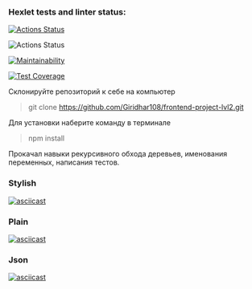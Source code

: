 ### Hexlet tests and linter status:
[![Actions Status](https://github.com/Giridhar108/frontend-project-lvl2/workflows/hexlet-check/badge.svg)](https://github.com/Giridhar108/frontend-project-lvl2/actions)


![Actions Status](https://github.com/Giridhar108/frontend-project-lvl2/workflows/NodeCI/badge.svg)

[![Maintainability](https://api.codeclimate.com/v1/badges/2aed6a559b72da8789d4/maintainability)](https://codeclimate.com/github/Giridhar108/frontend-project-lvl2/maintainability)

[![Test Coverage](https://api.codeclimate.com/v1/badges/2aed6a559b72da8789d4/test_coverage)](https://codeclimate.com/github/Giridhar108/frontend-project-lvl2/test_coverage)

Cклонируйте репозиторий к себе на компьютер

> git clone https://github.com/Giridhar108/frontend-project-lvl2.git

Для установки наберите команду в терминале

> npm install

Прокачал навыки рекурсивного обхода деревьев, именования переменных, написания тестов. 

### Stylish

[![asciicast](https://asciinema.org/a/380750.svg)](https://asciinema.org/a/380750)

### Plain
[![asciicast](https://asciinema.org/a/k56y0xAy95Fzj7pGj9ty90oiN.svg)](https://asciinema.org/a/k56y0xAy95Fzj7pGj9ty90oiN)

### Json
[![asciicast](https://asciinema.org/a/m9yMDOx2bLLxAvyPVLQO40ICZ.svg)](https://asciinema.org/a/m9yMDOx2bLLxAvyPVLQO40ICZ)